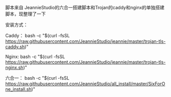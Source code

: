 脚本来自 JeannieStudio的六合一搭建脚本和Trojan的caddy和nginx的单独搭建脚本，现整理了一下

安装方式：

Caddy： bash -c "$(curl -fsSL https://raw.githubusercontent.com/JeannieStudio/jeannie/master/trojan-tls-caddy.sh)"

Nginx:  bash -c "$(curl -fsSL https://raw.githubusercontent.com/JeannieStudio/jeannie/master/trojan-tls-nginx.sh)"

六合一：  bash -c "$(curl -fsSL https://raw.githubusercontent.com/JeannieStudio/all_install/master/SixForOne_install.sh)"
